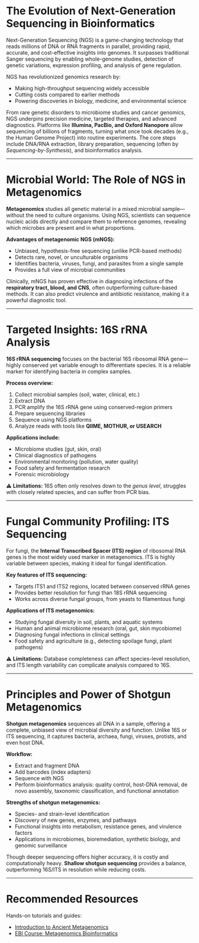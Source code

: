 # The Evolution of Next-Generation Sequencing in Bioinformatics  

Next-Generation Sequencing (NGS) is a game-changing technology that reads millions of DNA or RNA fragments in parallel, providing rapid, accurate, and cost-effective insights into genomes. It surpasses traditional Sanger sequencing by enabling whole-genome studies, detection of genetic variations, expression profiling, and analysis of gene regulation.  

NGS has revolutionized genomics research by:  
- Making high-throughput sequencing widely accessible  
- Cutting costs compared to earlier methods  
- Powering discoveries in biology, medicine, and environmental science  

From rare genetic disorders to microbiome studies and cancer genomics, NGS underpins precision medicine, targeted therapies, and advanced diagnostics. Platforms like **Illumina, PacBio, and Oxford Nanopore** allow sequencing of billions of fragments, turning what once took decades (e.g., the Human Genome Project) into routine experiments. The core steps include DNA/RNA extraction, library preparation, sequencing (often by *Sequencing-by-Synthesis*), and bioinformatics analysis.  

---


# Microbial World: The Role of NGS in Metagenomics  

**Metagenomics** studies all genetic material in a mixed microbial sample—without the need to culture organisms. Using NGS, scientists can sequence nucleic acids directly and compare them to reference genomes, revealing which microbes are present and in what proportions.  

**Advantages of metagenomic NGS (mNGS):**  
- Unbiased, hypothesis-free sequencing (unlike PCR-based methods)  
- Detects rare, novel, or unculturable organisms  
- Identifies bacteria, viruses, fungi, and parasites from a single sample  
- Provides a full view of microbial communities  

Clinically, mNGS has proven effective in diagnosing infections of the **respiratory tract, blood, and CNS**, often outperforming culture-based methods. It can also predict virulence and antibiotic resistance, making it a powerful diagnostic tool.  

---

# Targeted Insights: 16S rRNA Analysis  

**16S rRNA sequencing** focuses on the bacterial 16S ribosomal RNA gene—highly conserved yet variable enough to differentiate species. It is a reliable marker for identifying bacteria in complex samples.  

**Process overview:**  
1. Collect microbial samples (soil, water, clinical, etc.)  
2. Extract DNA  
3. PCR amplify the 16S rRNA gene using conserved-region primers  
4. Prepare sequencing libraries  
5. Sequence using NGS platforms  
6. Analyze reads with tools like **QIIME, MOTHUR, or USEARCH**  

**Applications include:**  
- Microbiome studies (gut, skin, oral)  
- Clinical diagnostics of pathogens  
- Environmental monitoring (pollution, water quality)  
- Food safety and fermentation research  
- Forensic microbiology  

⚠️ **Limitations:** 16S often only resolves down to the *genus level*, struggles with closely related species, and can suffer from PCR bias.  

---

# Fungal Community Profiling: ITS Sequencing  

For fungi, the **Internal Transcribed Spacer (ITS) region** of ribosomal RNA genes is the most widely used marker in metagenomics. ITS is highly variable between species, making it ideal for fungal identification.  

**Key features of ITS sequencing:**  
- Targets ITS1 and ITS2 regions, located between conserved rRNA genes  
- Provides better resolution for fungi than 18S rRNA sequencing  
- Works across diverse fungal groups, from yeasts to filamentous fungi  

**Applications of ITS metagenomics:**  
- Studying fungal diversity in soil, plants, and aquatic systems  
- Human and animal microbiome research (oral, gut, skin mycobiome)  
- Diagnosing fungal infections in clinical settings  
- Food safety and agriculture (e.g., detecting spoilage fungi, plant pathogens)  

⚠️ **Limitations:** Database completeness can affect species-level resolution, and ITS length variability can complicate analysis compared to 16S.  

---

# Principles and Power of Shotgun Metagenomics  

**Shotgun metagenomics** sequences all DNA in a sample, offering a complete, unbiased view of microbial diversity and function. Unlike 16S or ITS sequencing, it captures bacteria, archaea, fungi, viruses, protists, and even host DNA.  

**Workflow:**  
- Extract and fragment DNA  
- Add barcodes (index adapters)  
- Sequence with NGS  
- Perform bioinformatics analysis: quality control, host-DNA removal, de novo assembly, taxonomic classification, and functional annotation  

**Strengths of shotgun metagenomics:**  
- Species- and strain-level identification  
- Discovery of new genes, enzymes, and pathways  
- Functional insights into metabolism, resistance genes, and virulence factors  
- Applications in microbiomes, bioremediation, synthetic biology, and genomic surveillance  

Though deeper sequencing offers higher accuracy, it is costly and computationally heavy. **Shallow shotgun sequencing** provides a balance, outperforming 16S/ITS in resolution while reducing costs.  

---

# Recommended Resources  

Hands-on tutorials and guides:  
- [Introduction to Ancient Metagenomics](https://www.spaam-community.org/intro-to-ancient-metagenomics-book/)  
- [EBI Course: Metagenomics Bioinformatics](https://www.ebi.ac.uk/training/online/courses/metagenomics-bioinformatics/)  
